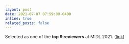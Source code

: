 ```yaml
---
layout: post
date: 2021-07-07 07:59:00-0400
inline: true
related_posts: false
---
```


Selected as one of the **top 9 reviewers** at MIDL 2021. ([link](https://twitter.com/RaghavM93/status/1412728152422600704?s=20))
